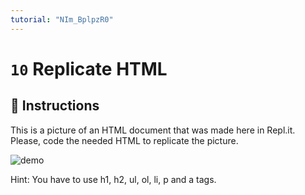 ```yaml
---
tutorial: "NIm_BplpzR0"
---
```


# `10` Replicate HTML

## 📝 Instructions

This is a picture of an HTML document that was made here in Repl.it. Please, code the needed HTML to replicate the picture.

![demo](https://github.com/developersIQ/html-tutorial-exercises-course/blob/master/.learn/assets/10-replicate-html.png?raw=true)

Hint: You have to use h1, h2, ul, ol, li, p and a tags.
